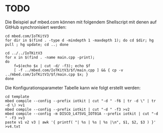TODO
====

Die Beispiel auf mbed.com können mit folgendem Shellscript mit denen auf GitHub synchronisiert werden:

	cd mbed.com/IoTKitV3
	for dir in $(find . -type d -mindepth 1 -maxdepth 1); do cd $dir; hg pull ; hg update; cd ..; done
	
	cd ../../IoTKitV3
	for x in $(find . -name main.cpp -print); 
	do 
		f=$(echo $x | cut -d/ -f3); echo $f
		[ -f ../mbed.com/IoTKitV3/$f/main.cpp ] && { cp -v ../mbed.com/IoTKitV3/$f/main.cpp $x; }
	done
	
Die Konfigurationsparameter Tabelle kann wie folgt erstellt werden:

    cd template
    mbed compile --config --prefix iotkit | cut "-d " -f6 | tr -d \" | tr -d \) >v1
    mbed compile --config --prefix iotkit | cut "-d " -f3 >v2
    mbed compile --config -m DISCO_L475VG_IOT01A --prefix iotkit | cut "-d " -f3 >v3
    paste v1 v2 v3 | awk '{ printf( "| %s | %s | %s |\n", $1, $2, $3 ) }' >v4.txt

    